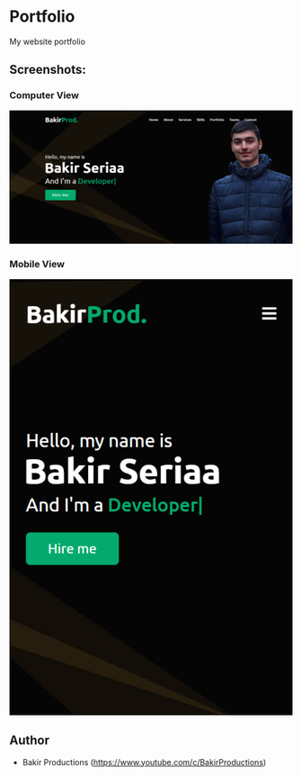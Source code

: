 # Portfolio
My website portfolio

## Screenshots:
### Computer View
![alt text](https://github.com/Bakirprod/bakirser/blob/main/Portfolio.png)

### Mobile View
![alt text](https://github.com/Bakirprod/bakirser/blob/main/Portfolio_mobile.png)

## Author
* Bakir Productions (https://www.youtube.com/c/BakirProductions)
